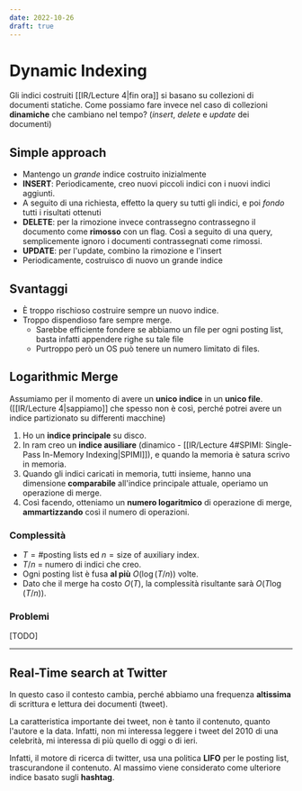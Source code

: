```yaml
---
date: 2022-10-26
draft: true
---
```

# Dynamic Indexing
Gli indici costruiti [[IR/Lecture 4|fin ora]] si basano su collezioni di documenti statiche.
Come possiamo fare invece nel caso di collezioni **dinamiche** che cambiano nel tempo? (*insert*, *delete* e *update* dei documenti)

## Simple approach
- Mantengo un *grande* indice costruito inizialmente
- **INSERT**: Periodicamente, creo nuovi piccoli indici con i nuovi indici aggiunti.
- A seguito di una richiesta, effetto la query su tutti gli indici, e poi *fondo* tutti i risultati ottenuti
- **DELETE**: per la rimozione invece contrassegno contrassegno il documento come **rimosso** con un flag. Così a seguito di una query, semplicemente ignoro i documenti contrassegnati come rimossi.
- **UPDATE**: per l'update, combino la rimozione e l'insert 
- Periodicamente, costruisco di nuovo un grande indice

## Svantaggi
- È troppo rischioso costruire sempre un nuovo indice.
- Troppo dispendioso fare sempre merge.
	- Sarebbe efficiente fondere se abbiamo un file per ogni posting list, basta infatti appendere righe su tale file
	- Purtroppo però un OS può tenere un numero limitato di files.


## Logarithmic Merge
Assumiamo per il momento di avere un **unico indice** in un **unico file**.
([[IR/Lecture 4|sappiamo]] che spesso non è così, perché potrei avere un indice partizionato su differenti macchine)


1. Ho un **indice principale** su disco.
2. In ram creo un **indice ausiliare** (dinamico - [[IR/Lecture 4#SPIMI: Single-Pass In-Memory Indexing|SPIMI]]), e quando la memoria è satura scrivo in memoria.
3. Quando gli indici caricati in memoria, tutti insieme, hanno una dimensione **comparabile** all'indice principale attuale, operiamo un operazione di merge.
4. Così facendo, otteniamo un **numero logaritmico** di operazione di merge, **ammartizzando** così il numero di operazioni.

### Complessità
- $T = \text{\# posting lists}$ ed $n = \text{size of auxiliary index}$.
- $T/n$ = numero di indici che creo.
- Ogni posting list è fusa **al più** $O(\log{(T/n)})$ volte.
- Dato che il merge ha costo $O(T)$, la complessità risultante sarà $O(T \log{(T/n)})$.

### Problemi
[TODO]

-------------
## Real-Time search at Twitter
In questo caso il contesto cambia, perché abbiamo una frequenza **altissima** di scrittura e lettura dei documenti (tweet).

La caratteristica importante dei tweet, non è tanto il contenuto, quanto l'autore e la data.
Infatti, non mi interessa leggere i tweet del 2010 di una celebrità, mi interessa di più quello di oggi o di ieri.

Infatti, il motore di ricerca di twitter, usa una politica **LIFO** per le posting list, trascurandone il contenuto.
Al massimo viene considerato come ulteriore indice basato sugli **hashtag**.

